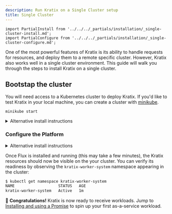 ```yaml
---
description: Run Kratix on a Single Cluster setup
title: Single Cluster
---
```


```mdx-code-block
import PartialInstall from '../../../_partials/installation/_single-cluster-install.md';
import PartialConfigure from '../../../_partials/installation/_single-cluster-configure.md';
```

One of the most powerful features of Kratix is its ability to handle requests
for resources, and deploy them to a remote specific cluster. However, Kratix
also works well in a single cluster environment. This guide will walk you
through the steps to install Kratix on a single cluster.

## Bootstap the cluster

You will need access to a Kubernetes cluster to deploy Kratix. If you'd like to test Kratix in your local machine, you can create a cluster with [minikube](https://minikube.sigs.k8s.io/docs/start/).

```
minikube start
```

<PartialInstall />

<details>
  <summary>Alternative install instructions</summary>

To install Kratix and MinIO separately, run the commands below:

```bash
# Install Kratix
kubectl apply --filename https://raw.githubusercontent.com/syntasso/kratix/main/distribution/kratix.yaml

# Install MinIO
kubectl apply --filename https://raw.githubusercontent.com/syntasso/kratix/main/hack/platform/minio-install.yaml

# Install Flux
kubectl apply --filename https://raw.githubusercontent.com/syntasso/kratix/main/hack/worker/gitops-tk-install.yaml
```

</details>

### Configure the Platform

<PartialConfigure />

<details>
  <summary>Alternative install instructions</summary>

To register the minikube cluster as a Kratix Worker Cluster, run the command below:

```bash
kubectl apply --filename https://raw.githubusercontent.com/syntasso/kratix/main/config/samples/platform_v1alpha1_bucketstatestore.yaml
kubectl apply --filename https://raw.githubusercontent.com/syntasso/kratix/main/config/samples/platform_v1alpha1_worker_cluster.yaml
```

You can then install and conigure Flux with the commands below:

```bash
# Install the GitOps toolkit
kubectl apply --filename https://raw.githubusercontent.com/syntasso/kratix/main/hack/worker/gitops-tk-resources-single-cluster.yaml
```

</details>

Once Flux is installed and running (this may take a few minutes), the Kratix resources should now be visible on the your cluster. You can verify its readiness by observing the `kratix-worker-system` namespace appearing in the cluster:

```bash
$ kubectl get namespace kratix-worker-system
NAME                   STATUS   AGE
kratix-worker-system   Active   1m
```

🎉   **Congratulations!** Kratix is now ready to receive workloads. Jump to [Installing and using a Promise](../installing-a-promise) to spin up your first as-a-service workload.
